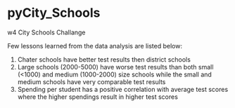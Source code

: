 # pyCity_Schools
w4 City Schools Challange

Few lessons learned from the data analysis are listed below:
 1) Chater schools have better test results then district schools
 2) Large schools (2000-5000) have worse test results than both small (<1000) and medium (1000-2000) size schools while the small and medium schools have very comparable test results
 3) Spending per student has a positive correlation with average test scores where the higher spendings result in higher test scores
